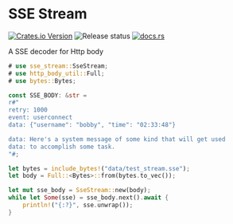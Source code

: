 # SSE Stream

[![Crates.io Version](https://img.shields.io/crates/v/sse-stream)](https://crates.io/crates/sse-stream)
![Release status](https://github.com/4t145/sse-stream/actions/workflows/release.yml/badge.svg)
[![docs.rs](https://img.shields.io/docsrs/sse-stream)](https://docs.rs/sse-stream/latest/sse-stream)


A SSE decoder for Http body

```rust
# use sse_stream::SseStream;
# use http_body_util::Full;
# use bytes::Bytes;

const SSE_BODY: &str =
r#"
retry: 1000
event: userconnect
data: {"username": "bobby", "time": "02:33:48"}

data: Here's a system message of some kind that will get used
data: to accomplish some task.
"#;

let bytes = include_bytes!("data/test_stream.sse");
let body = Full::<Bytes>::from(bytes.to_vec());

let mut sse_body = SseStream::new(body);
while let Some(sse) = sse_body.next().await {
    println!("{:?}", sse.unwrap());
}
```
